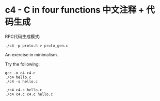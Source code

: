c4 - C in four functions 中文注释 + 代码生成
========================

RPC代码生成模式:
    
    ./c4 -p proto.h > proto_gen.c

An exercise in minimalism.

Try the following:

    gcc -o c4 c4.c
    ./c4 hello.c
    ./c4 -s hello.c
    
    ./c4 c4.c hello.c
    ./c4 c4.c c4.c hello.c
